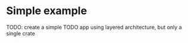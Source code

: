 # Simple example

TODO: create a simple TODO app using layered architecture, but only a single crate